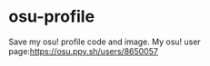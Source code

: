 # osu-profile
Save my osu! profile code and image.
My osu! user page:https://osu.ppy.sh/users/8650057
